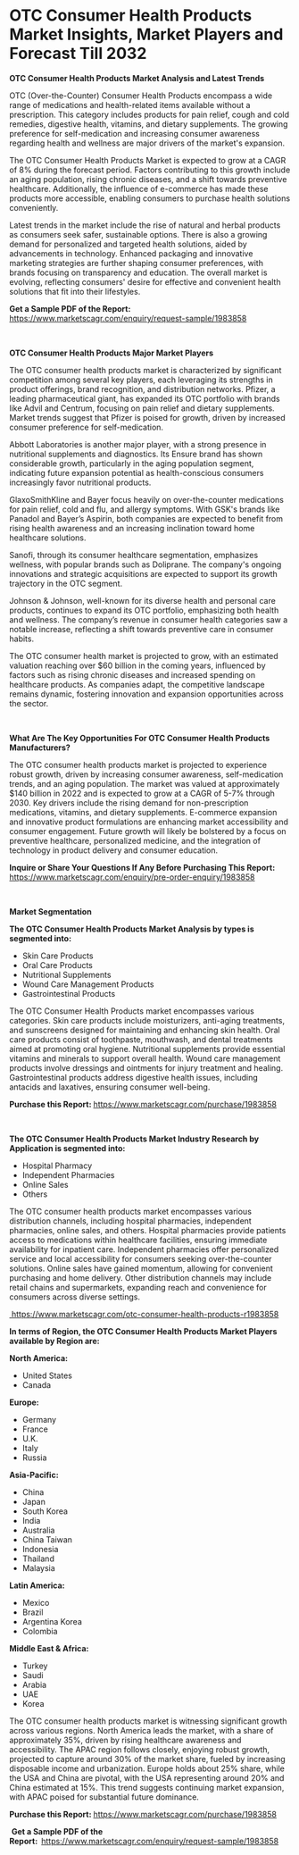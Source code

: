 <p><h1>OTC Consumer Health Products Market Insights, Market Players and Forecast Till 2032</h1></p><p><strong>OTC Consumer Health Products Market Analysis and Latest Trends</strong></p>
<p><p>OTC (Over-the-Counter) Consumer Health Products encompass a wide range of medications and health-related items available without a prescription. This category includes products for pain relief, cough and cold remedies, digestive health, vitamins, and dietary supplements. The growing preference for self-medication and increasing consumer awareness regarding health and wellness are major drivers of the market's expansion.</p><p>The OTC Consumer Health Products Market is expected to grow at a CAGR of 8% during the forecast period. Factors contributing to this growth include an aging population, rising chronic diseases, and a shift towards preventive healthcare. Additionally, the influence of e-commerce has made these products more accessible, enabling consumers to purchase health solutions conveniently.</p><p>Latest trends in the market include the rise of natural and herbal products as consumers seek safer, sustainable options. There is also a growing demand for personalized and targeted health solutions, aided by advancements in technology. Enhanced packaging and innovative marketing strategies are further shaping consumer preferences, with brands focusing on transparency and education. The overall market is evolving, reflecting consumers' desire for effective and convenient health solutions that fit into their lifestyles.</p></p>
<p><strong>Get a Sample PDF of the Report:&nbsp;</strong> <a href="https://www.marketscagr.com/enquiry/request-sample/1983858?utm_campaign=2934&utm_medium=2&utm_source=Github&utm_content=ia&utm_term=19042025&utm_id=otc-consumer-health-products">https://www.marketscagr.com/enquiry/request-sample/1983858</a></p>
<p>&nbsp;</p>
<p><strong>OTC Consumer Health Products Major Market Players</strong></p>
<p><p>The OTC consumer health products market is characterized by significant competition among several key players, each leveraging its strengths in product offerings, brand recognition, and distribution networks. Pfizer, a leading pharmaceutical giant, has expanded its OTC portfolio with brands like Advil and Centrum, focusing on pain relief and dietary supplements. Market trends suggest that Pfizer is poised for growth, driven by increased consumer preference for self-medication.</p><p>Abbott Laboratories is another major player, with a strong presence in nutritional supplements and diagnostics. Its Ensure brand has shown considerable growth, particularly in the aging population segment, indicating future expansion potential as health-conscious consumers increasingly favor nutritional products.</p><p>GlaxoSmithKline and Bayer focus heavily on over-the-counter medications for pain relief, cold and flu, and allergy symptoms. With GSK's brands like Panadol and Bayer’s Aspirin, both companies are expected to benefit from rising health awareness and an increasing inclination toward home healthcare solutions.</p><p>Sanofi, through its consumer healthcare segmentation, emphasizes wellness, with popular brands such as Doliprane. The company's ongoing innovations and strategic acquisitions are expected to support its growth trajectory in the OTC segment.</p><p>Johnson & Johnson, well-known for its diverse health and personal care products, continues to expand its OTC portfolio, emphasizing both health and wellness. The company’s revenue in consumer health categories saw a notable increase, reflecting a shift towards preventive care in consumer habits.</p><p>The OTC consumer health market is projected to grow, with an estimated valuation reaching over $60 billion in the coming years, influenced by factors such as rising chronic diseases and increased spending on healthcare products. As companies adapt, the competitive landscape remains dynamic, fostering innovation and expansion opportunities across the sector.</p></p>
<p>&nbsp;</p>
<p><strong>What Are The Key Opportunities For OTC Consumer Health Products Manufacturers?</strong></p>
<p><p>The OTC consumer health products market is projected to experience robust growth, driven by increasing consumer awareness, self-medication trends, and an aging population. The market was valued at approximately $140 billion in 2022 and is expected to grow at a CAGR of 5-7% through 2030. Key drivers include the rising demand for non-prescription medications, vitamins, and dietary supplements. E-commerce expansion and innovative product formulations are enhancing market accessibility and consumer engagement. Future growth will likely be bolstered by a focus on preventive healthcare, personalized medicine, and the integration of technology in product delivery and consumer education.</p></p>
<p><strong>Inquire or Share Your Questions If Any Before Purchasing This Report:</strong> <a href="https://www.marketscagr.com/enquiry/pre-order-enquiry/1983858?utm_campaign=2934&utm_medium=2&utm_source=Github&utm_content=ia&utm_term=19042025&utm_id=otc-consumer-health-products">https://www.marketscagr.com/enquiry/pre-order-enquiry/1983858</a></p>
<p>&nbsp;</p>
<p><strong>Market Segmentation</strong></p>
<p><strong>The OTC Consumer Health Products Market Analysis by types is segmented into:</strong></p>
<p><ul><li>Skin Care Products</li><li>Oral Care Products</li><li>Nutritional Supplements</li><li>Wound Care Management Products</li><li>Gastrointestinal Products</li></ul></p>
<p><p>The OTC Consumer Health Products market encompasses various categories. Skin care products include moisturizers, anti-aging treatments, and sunscreens designed for maintaining and enhancing skin health. Oral care products consist of toothpaste, mouthwash, and dental treatments aimed at promoting oral hygiene. Nutritional supplements provide essential vitamins and minerals to support overall health. Wound care management products involve dressings and ointments for injury treatment and healing. Gastrointestinal products address digestive health issues, including antacids and laxatives, ensuring consumer well-being.</p></p>
<p><strong>Purchase this Report:&nbsp;</strong><a href="https://www.marketscagr.com/purchase/1983858?utm_campaign=2934&utm_medium=2&utm_source=Github&utm_content=ia&utm_term=19042025&utm_id=otc-consumer-health-products">https://www.marketscagr.com/purchase/1983858</a></p>
<p>&nbsp;</p>
<p><strong>The OTC Consumer Health Products Market Industry Research by Application is segmented into:</strong></p>
<p><ul><li>Hospital Pharmacy</li><li>Independent Pharmacies</li><li>Online Sales</li><li>Others</li></ul></p>
<p><p>The OTC consumer health products market encompasses various distribution channels, including hospital pharmacies, independent pharmacies, online sales, and others. Hospital pharmacies provide patients access to medications within healthcare facilities, ensuring immediate availability for inpatient care. Independent pharmacies offer personalized service and local accessibility for consumers seeking over-the-counter solutions. Online sales have gained momentum, allowing for convenient purchasing and home delivery. Other distribution channels may include retail chains and supermarkets, expanding reach and convenience for consumers across diverse settings.</p></p>
<p><a href="https://www.marketscagr.com/otc-consumer-health-products-r1983858?utm_campaign=2934&utm_medium=2&utm_source=Github&utm_content=ia&utm_term=19042025&utm_id=otc-consumer-health-products">&nbsp;https://www.marketscagr.com/otc-consumer-health-products-r1983858</a></p>
<p><strong>In terms of Region, the OTC Consumer Health Products Market Players available by Region are:</strong></p>
<p>
    <p> <strong> North America: </strong>
        <ul>
            <li>United States</li>
            <li>Canada</li>
        </ul>
        </p> 
    <p> <strong> Europe: </strong>
        <ul>
            <li>Germany</li>
            <li>France</li>
            <li>U.K.</li>
            <li>Italy</li>
            <li>Russia</li>
        </ul>
        </p> 
    <p> <strong> Asia-Pacific: </strong>
        <ul>
            <li>China</li>
            <li>Japan</li>
            <li>South Korea</li>
            <li>India</li>
            <li>Australia</li>
            <li>China Taiwan</li>
            <li>Indonesia</li>
            <li>Thailand</li>
            <li>Malaysia</li>
        </ul>
        </p> 
    <p> <strong> Latin America: </strong>
        <ul>
            <li>Mexico</li>
            <li>Brazil</li>
            <li>Argentina Korea</li>
            <li>Colombia</li>
        </ul>
        </p> 
    <p> <strong> Middle East & Africa: </strong>
        <ul>
            <li>Turkey</li>
            <li>Saudi</li>
            <li>Arabia</li>
            <li>UAE</li>
            <li>Korea</li>
        </ul>
    </p>
    </p>
<p><p>The OTC consumer health products market is witnessing significant growth across various regions. North America leads the market, with a share of approximately 35%, driven by rising healthcare awareness and accessibility. The APAC region follows closely, enjoying robust growth, projected to capture around 30% of the market share, fueled by increasing disposable income and urbanization. Europe holds about 25% share, while the USA and China are pivotal, with the USA representing around 20% and China estimated at 15%. This trend suggests continuing market expansion, with APAC poised for substantial future dominance.</p></p>
<p><strong>Purchase this Report: </strong><a href="https://www.marketscagr.com/purchase/1983858?utm_campaign=2934&utm_medium=2&utm_source=Github&utm_content=ia&utm_term=19042025&utm_id=otc-consumer-health-products">https://www.marketscagr.com/purchase/1983858</a></p>
<p>&nbsp;<strong>Get a Sample PDF of the Report:&nbsp;&nbsp;</strong><a href="https://www.marketscagr.com/enquiry/request-sample/1983858?utm_campaign=2934&utm_medium=2&utm_source=Github&utm_content=ia&utm_term=19042025&utm_id=otc-consumer-health-products">https://www.marketscagr.com/enquiry/request-sample/1983858</a></p>
<p><strong></strong></p>
<p><p></p><p></p><p></p></p>